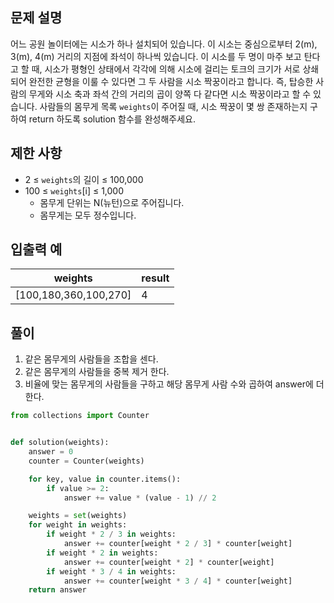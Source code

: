 ## 문제 설명

어느 공원 놀이터에는 시소가 하나 설치되어 있습니다. 이 시소는 중심으로부터 2(m), 3(m), 4(m) 거리의 지점에 좌석이 하나씩 있습니다. 이 시소를 두 명이 마주 보고 탄다고 할 때, 시소가 평형인 상태에서
각각에 의해 시소에 걸리는 토크의 크기가 서로 상쇄되어 완전한 균형을 이룰 수 있다면 그 두 사람을 시소 짝꿍이라고 합니다. 즉, 탑승한 사람의 무게와 시소 축과 좌석 간의 거리의 곱이 양쪽 다 같다면 시소
짝꿍이라고 할 수 있습니다. 사람들의 몸무게 목록 `weights`이 주어질 때, 시소 짝꿍이 몇 쌍 존재하는지 구하여 return 하도록 solution 함수를 완성해주세요.

## 제한 사항

- 2 ≤ `weights`의 길이 ≤ 100,000
- 100 ≤ `weights`[i] ≤ 1,000
    - 몸무게 단위는 N(뉴턴)으로 주어집니다.
    - 몸무게는 모두 정수입니다.

## 입출력 예

|weights| result |
|---|--------|
|[100,180,360,100,270]| 4      |

## 풀이

1. 같은 몸무게의 사람들을 조합을 센다.
2. 같은 몸무게의 사람들을 중복 제거 한다.
3. 비율에 맞는 몸무게의 사람들을 구하고 해당 몸무게 사람 수와 곱하여 answer에 더한다.

```python
from collections import Counter


def solution(weights):
    answer = 0
    counter = Counter(weights)

    for key, value in counter.items():
        if value >= 2:
            answer += value * (value - 1) // 2

    weights = set(weights)
    for weight in weights:
        if weight * 2 / 3 in weights:
            answer += counter[weight * 2 / 3] * counter[weight]
        if weight * 2 in weights:
            answer += counter[weight * 2] * counter[weight]
        if weight * 3 / 4 in weights:
            answer += counter[weight * 3 / 4] * counter[weight]
    return answer
```
